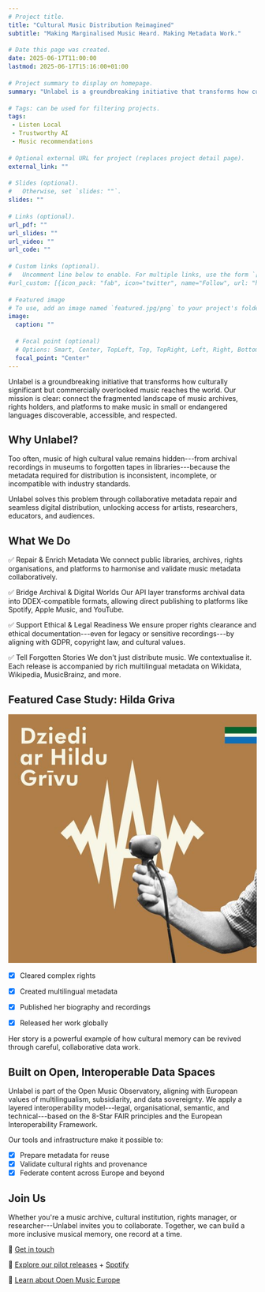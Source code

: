 ```yaml
---
# Project title.
title: "Cultural Music Distribution Reimagined"
subtitle: "Making Marginalised Music Heard. Making Metadata Work."

# Date this page was created.
date: 2025-06-17T11:00:00
lastmod: 2025-06-17T15:16:00+01:00

# Project summary to display on homepage.
summary: "Unlabel is a groundbreaking initiative that transforms how culturally significant but commercially overlooked music reaches the world."

# Tags: can be used for filtering projects.
tags: 
 - Listen Local
 - Trustworthy AI
 - Music recommendations
 
# Optional external URL for project (replaces project detail page).
external_link: ""

# Slides (optional).
#   Otherwise, set `slides: ""`.
slides: ""

# Links (optional).
url_pdf: ""
url_slides: ""
url_video: ""
url_code: ""

# Custom links (optional).
#   Uncomment line below to enable. For multiple links, use the form `[{...}, {...}, {...}]`.
#url_custom: [{icon_pack: "fab", icon="twitter", name="Follow", url: "https://twitter.com/antaldaniel"}]

# Featured image
# To use, add an image named `featured.jpg/png` to your project's folder. 
image:
  caption: ""
  
  # Focal point (optional)
  # Options: Smart, Center, TopLeft, Top, TopRight, Left, Right, BottomLeft, Bottom, BottomRight
  focal_point: "Center"
---
```


Unlabel is a groundbreaking initiative that transforms how culturally significant but commercially overlooked music reaches the world. Our mission is clear: connect the fragmented landscape of music archives, rights holders, and platforms to make music in small or endangered languages discoverable, accessible, and respected.

## Why Unlabel?

Too often, music of high cultural value remains hidden---from archival recordings in museums to forgotten tapes in libraries---because the metadata required for distribution is inconsistent, incomplete, or incompatible with industry standards.

Unlabel solves this problem through collaborative metadata repair and seamless digital distribution, unlocking access for artists, researchers, educators, and audiences.

## What We Do

:white_check_mark: Repair & Enrich Metadata We connect public libraries, archives, rights organisations, and platforms to harmonise and validate music metadata collaboratively.

:white_check_mark: Bridge Archival & Digital Worlds Our API layer transforms archival data into DDEX-compatible formats, allowing direct publishing to platforms like Spotify, Apple Music, and YouTube.

:white_check_mark: Support Ethical & Legal Readiness We ensure proper rights clearance and ethical documentation---even for legacy or sensitive recordings---by aligning with GDPR, copyright law, and cultural values.

:white_check_mark: Tell Forgotten Stories We don't just distribute music. We contextualise it. Each release is accompanied by rich multilingual metadata on Wikidata, Wikipedia, MusicBrainz, and more.

## Featured Case Study: Hilda Griva

[![click the image to listen](images/600px-Dziedi_ar_Hildu_Grivu_cover_image.jpg)](https://open.spotify.com/album/5sklbNUqv1Y5SlBXzr4McT)

-   [x] Cleared complex rights

-   [x] Created multilingual metadata

-   [x] Published her biography and recordings

-   [x] Released her work globally

Her story is a powerful example of how cultural memory can be revived through careful, collaborative data work.

## Built on Open, Interoperable Data Spaces

Unlabel is part of the Open Music Observatory, aligning with European values of multilingualism, subsidiarity, and data sovereignty. We apply a layered interoperability model---legal, organisational, semantic, and technical---based on the 8-Star FAIR principles and the European Interoperability Framework.

Our tools and infrastructure make it possible to:

-   [x] Prepare metadata for reuse
-   [x] Validate cultural rights and provenance
-   [x] Federate content across Europe and beyond

## Join Us

Whether you're a music archive, cultural institution, rights manager, or researcher---Unlabel invites you to collaborate. Together, we can build a more inclusive musical memory, one record at a time.

:link: [Get in touch](mailto:test@unlabelmusic.net) 

:link: [Explore our pilot releases](https://reprexbase.eu/fu/Item:Q4743) + [Spotify](https://open.spotify.com/album/5sklbNUqv1Y5SlBXzr4McT) 

:link: [Learn about Open Music Europe](https://openmuse.eu)
